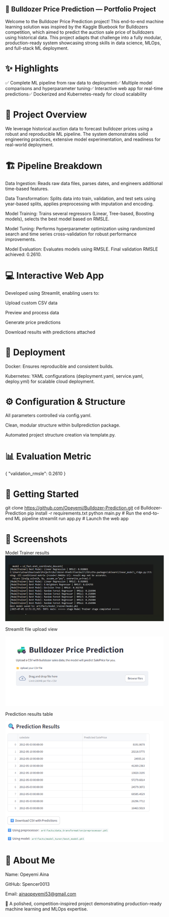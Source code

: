 ## 🚜 Bulldozer Price Prediction — Portfolio Project

Welcome to the Bulldozer Price Prediction project! This end-to-end machine learning solution was inspired by the Kaggle Bluebook for Bulldozers competition, which aimed to predict the auction sale price of bulldozers using historical data. This project adapts that challenge into a fully modular, production-ready system showcasing strong skills in data science, MLOps, and full-stack ML deployment.

# ✨ Highlights

✅ Complete ML pipeline from raw data to deployment✅ Multiple model comparisons and hyperparameter tuning✅ Interactive web app for real-time predictions✅ Dockerized and Kubernetes-ready for cloud scalability

# 📄 Project Overview

We leverage historical auction data to forecast bulldozer prices using a robust and reproducible ML pipeline. The system demonstrates solid engineering practices, extensive model experimentation, and readiness for real-world deployment.

# 🏗️ Pipeline Breakdown

Data Ingestion: Reads raw data files, parses dates, and engineers additional time-based features.

Data Transformation: Splits data into train, validation, and test sets using year-based splits, applies preprocessing with imputation and encoding.

Model Training: Trains several regressors (Linear, Tree-based, Boosting models), selects the best model based on RMSLE.

Model Tuning: Performs hyperparameter optimization using randomized search and time series cross-validation for robust performance improvements.

Model Evaluation: Evaluates models using RMSLE. Final validation RMSLE achieved: 0.2610.

# 💻 Interactive Web App

Developed using Streamlit, enabling users to:

Upload custom CSV data

Preview and process data

Generate price predictions

Download results with predictions attached

# 🚀 Deployment

Docker: Ensures reproducible and consistent builds.

Kubernetes: YAML configurations (deployment.yaml, service.yaml, deploy.yml) for scalable cloud deployment.

# ⚙️ Configuration & Structure

All parameters controlled via config.yaml.

Clean, modular structure within bullprediction package.

Automated project structure creation via template.py.

# 📊 Evaluation Metric

{
    "validation_rmsle": 0.2610
}

# 🏃 Getting Started

git clone https://github.com/Opeyemi/Bulldozer-Prediction.git
cd Bulldozer-Prediction
pip install -r requirements.txt
python main.py          # Run the end-to-end ML pipeline
streamlit run app.py    # Launch the web app

# 🌟 Screenshots

Model Trainer results
![alt text](image-2.png)




Streamlit file upload view



![alt text](image.png)




Prediction results table




![alt text](image-1.png)

# 🙋 About Me

Name: Opeyemi Aina

GitHub: Spencer0013

Email: ainaopeyemi53@gmail.com

🚀 A polished, competition-inspired project demonstrating production-ready machine learning and MLOps expertise.

